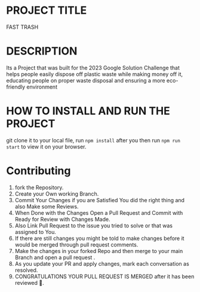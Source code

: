 # PROJECT TITLE

FAST TRASH

# DESCRIPTION

Its a Project that was built for the 2023 Google Solution Challenge that helps people easily dispose off plastic waste while making money off it, educating people on proper waste disposal and ensuring a more eco-friendly environment

# HOW TO INSTALL AND RUN THE PROJECT

git clone it to your local file,
run `npm install`
after you then run `npm run start` to view it on your browser.

# Contributing

1. fork the Repository.
2. Create your Own working Branch.
3. Commit Your Changes if you are Satisfied You did the right thing and also Make some Reviews.
4. When Done with the Changes Open a Pull Request and Commit with Ready for Review with Changes Made.
5. Also Link Pull Request to the issue you tried to solve or that was assigned to You.
6. If there are still changes you might be told to make changes before it would be merged through pull request comments.
7. Make the changes in your forked Repo and then merge to your main Branch and open a pull request .
8. As you update your PR and apply changes, mark each conversation as resolved.
9. CONGRATULATIONS YOUR PULL REQUEST IS MERGED after it has been reviewed 💜.
